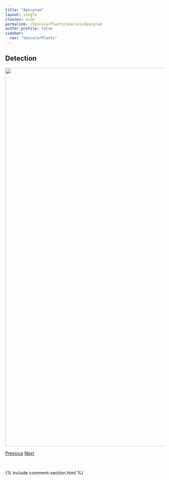 ```yaml
---
title: "Apocynum"
layout: single
classes: wide
permalink: /VascularPlants/species/Apocynum
author_profile: false
sidebar:
  nav: "VascularPlants"
---
```


<h2>Detection</h2>

<a href="https://drive.google.com/uc?export=view&id=1uSeeggMnLsBO9fg3jOh17y3m4z8ZtpWC">
<img src="https://drive.google.com/uc?export=view&id=1uSeeggMnLsBO9fg3jOh17y3m4z8ZtpWC" height = "1200" width = "800">
</a>


<a href="/DevelopmentWebsite/VascularPlants/species/ApiumGraveolens" class="pagination--pager" title="Apium graveolens">Previous</a> <a href="/DevelopmentWebsite/VascularPlants/species/ApocynumAndrosaemifolium" class="pagination--pager" title="Apocynum androsaemifolium">Next</a>

<p>&nbsp;</p>

{% include comment-section.html %}
